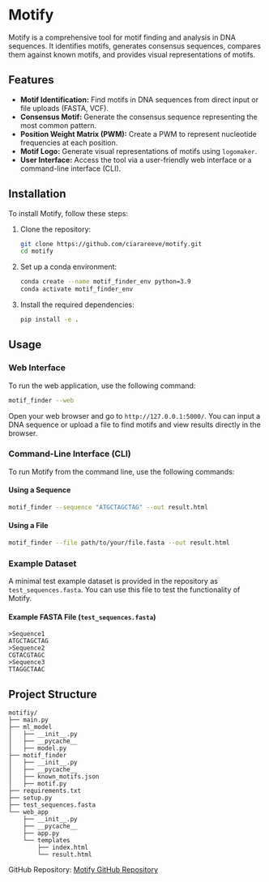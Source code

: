 
# Motify

Motify is a comprehensive tool for motif finding and analysis in DNA sequences. It identifies motifs, generates consensus sequences, compares them against known motifs, and provides visual representations of motifs.

## Features

- **Motif Identification:** Find motifs in DNA sequences from direct input or file uploads (FASTA, VCF).
- **Consensus Motif:** Generate the consensus sequence representing the most common pattern.
- **Position Weight Matrix (PWM):** Create a PWM to represent nucleotide frequencies at each position.
- **Motif Logo:** Generate visual representations of motifs using `logomaker`.
- **User Interface:** Access the tool via a user-friendly web interface or a command-line interface (CLI).

## Installation

To install Motify, follow these steps:

1. Clone the repository:

   ```bash
   git clone https://github.com/ciarareeve/motify.git
   cd motify
   ```

2. Set up a conda environment:

   ```bash
   conda create --name motif_finder_env python=3.9
   conda activate motif_finder_env
   ```

3. Install the required dependencies:

   ```bash
   pip install -e .
   ```

## Usage

### Web Interface

To run the web application, use the following command:

```bash
motif_finder --web
```

Open your web browser and go to `http://127.0.0.1:5000/`. You can input a DNA sequence or upload a file to find motifs and view results directly in the browser.

### Command-Line Interface (CLI)

To run Motify from the command line, use the following commands:

#### Using a Sequence

```bash
motif_finder --sequence "ATGCTAGCTAG" --out result.html
```

#### Using a File

```bash
motif_finder --file path/to/your/file.fasta --out result.html
```

### Example Dataset

A minimal test example dataset is provided in the repository as `test_sequences.fasta`. You can use this file to test the functionality of Motify.

#### Example FASTA File (`test_sequences.fasta`)

```
>Sequence1
ATGCTAGCTAG
>Sequence2
CGTACGTAGC
>Sequence3
TTAGGCTAAC
```

## Project Structure

```
motifiy/
├── main.py
├── ml_model
│   ├── __init__.py
│   ├── __pycache__
│   ├── model.py
├── motif_finder
│   ├── __init__.py
│   ├── __pycache__
│   ├── known_motifs.json
│   ├── motif.py
├── requirements.txt
├── setup.py
├── test_sequences.fasta
└── web_app
    ├── __init__.py
    ├── __pycache__
    ├── app.py
    └── templates
        ├── index.html
        └── result.html
```
GitHub Repository: [Motify GitHub Repository](https://github.com/ciarareeve/motifiy)

